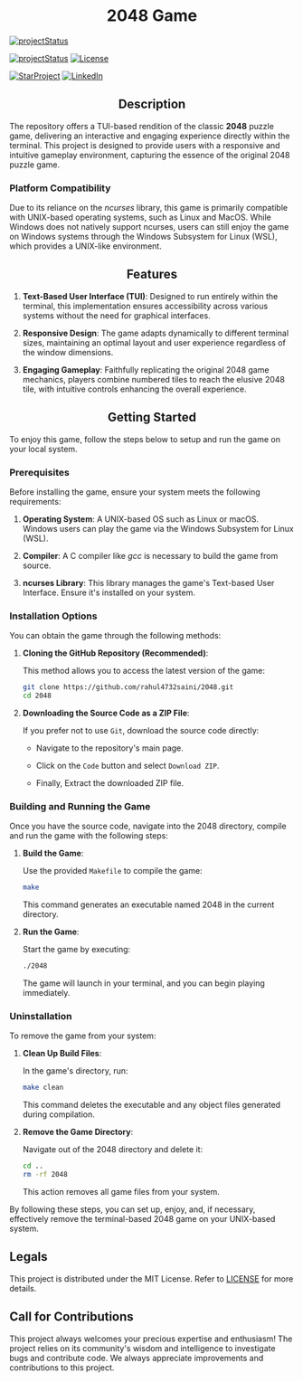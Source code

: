 <h1 align=center>2048 Game</h1>

<a href="https://www.codefactor.io/repository/github/rahul4732saini/2048"><img src="https://www.codefactor.io/repository/github/rahul4732saini/2048/badge" alt="projectStatus"></a>

<a href="https://www.github.com/rahul4732saini/fise"><img src="https://img.shields.io/badge/status-beta-yellow?maxAge=60" alt="projectStatus"></a>
<a href="https://github.com/rahul4732saini/fise/blob/main/LICENSE"><img src="https://img.shields.io/badge/License-MIT-green?maxAge=60" alt="License"></a>

<a href="https://www.github.com/rahul4732saini/2048"><img src="https://img.shields.io/github/stars/rahul4732saini/2048.svg?style=social&label=Star&maxAge=60" alt="StarProject"></a>
<a href="https://www.linkedin.com/in/rahul4732saini/"><img src="https://img.shields.io/badge/LinkedIn-Connect-blue?style=social&logo=linkedin&maxAge=60" alt="LinkedIn"></a>


<h2 align=center>Description</h2>

The repository offers a TUI-based rendition of the classic **2048** puzzle game, delivering an interactive and engaging experience directly within the terminal. This project is designed to provide users with a responsive and intuitive gameplay environment, capturing the essence of the original 2048 puzzle game.​

### Platform Compatibility

Due to its reliance on the *ncurses* library, this game is primarily compatible with UNIX-based operating systems, such as Linux and MacOS. While Windows does not natively support ncurses, users can still enjoy the game on Windows systems through the Windows Subsystem for Linux (WSL), which provides a UNIX-like environment.

<h2 align=center>Features</h2>

1. **Text-Based User Interface (TUI)**: Designed to run entirely within the terminal, this implementation ensures accessibility across various systems without the need for graphical interfaces.​

2. **Responsive Design**: The game adapts dynamically to different terminal sizes, maintaining an optimal layout and user experience regardless of the window dimensions.​

3. **Engaging Gameplay**: Faithfully replicating the original 2048 game mechanics, players combine numbered tiles to reach the elusive 2048 tile, with intuitive controls enhancing the overall experience.

<h2 align=center>Getting Started</h2>

To enjoy this game, follow the steps below to setup and run the game on your local system.

### Prerequisites

Before installing the game, ensure your system meets the following requirements:

1. **Operating System**: A UNIX-based OS such as Linux or macOS. Windows users can play the game via the Windows Subsystem for Linux (WSL).​

2. **Compiler**: A C compiler like *gcc* is necessary to build the game from source.

3. **ncurses Library**: This library manages the game's Text-based User Interface. Ensure it's installed on your system.

### Installation Options

You can obtain the game through the following methods:

1. **Cloning the GitHub Repository (Recommended)**:

    This method allows you to access the latest version of the game:

    ```bash
    git clone https://github.com/rahul4732saini/2048.git
    cd 2048
    ```

2. **Downloading the Source Code as a ZIP File**:

    If you prefer not to use `Git`, download the source code directly:

    - Navigate to the repository's main page.​

    - Click on the `Code` button and select `Download ZIP`.​

    - Finally, Extract the downloaded ZIP file.

### Building and Running the Game

Once you have the source code, navigate into the 2048 directory, compile and run the game with the following steps:

1. **Build the Game**:

    Use the provided `Makefile` to compile the game:

    ```bash
    make
    ```

    This command generates an executable named 2048 in the current directory.

2. **Run the Game**:

    Start the game by executing:

    ```bash
    ./2048
    ```

    The game will launch in your terminal, and you can begin playing immediately.

### Uninstallation

To remove the game from your system:

1. **Clean Up Build Files**:

    In the game's directory, run:

    ```bash
    make clean
    ```

    This command deletes the executable and any object files generated during compilation.


2. **Remove the Game Directory**:

    Navigate out of the 2048 directory and delete it:

    ```bash
    cd ..
    rm -rf 2048
    ```

    This action removes all game files from your system.

By following these steps, you can set up, enjoy, and, if necessary, effectively remove the terminal-based 2048 game on your UNIX-based system.

## Legals

This project is distributed under the MIT License. Refer to [LICENSE](./LICENSE) for more details.

## Call for Contributions

This project always welcomes your precious expertise and enthusiasm!
The project relies on its community's wisdom and intelligence to investigate bugs and contribute code. We always appreciate improvements and contributions to this project.